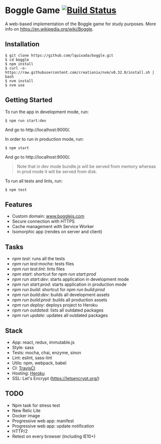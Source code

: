 # Boggle Game [![Build Status](https://travis-ci.org/lquixada/boggle.svg?branch=master)](https://travis-ci.org/lquixada/boggle)

A web-based implementation of the Boggle game for study purposes. More info on https://en.wikipedia.org/wiki/Boggle.


## Installation

```
$ git clone https://github.com/lquixada/boggle.git
$ cd boggle
$ npm install
$ curl -o- https://raw.githubusercontent.com/creationix/nvm/v0.32.0/install.sh | bash
$ nvm install
$ nvm use
```


## Getting Started

To run the app in development mode, run:

```
$ npm run start:dev
```

And go to http://localhost:9000/.

In order to run in production mode, run:

```
$ npm start
```

And go to http://localhost:9000/.

> Note that in dev mode bundle.js will be served from memory whereas
> in prod mode it will be served from disk.

To run all tests and lints, run:

```
$ npm test
```


## Features

* Custom domain: www.bogglejs.com
* Secure connection with HTTPS
* Cache management with Service Worker
* Isomorphic app (rendes on server and client)


## Tasks

* *npm test*: runs all the tests
* *npm run test:mocha*: tests files
* *npm run test:lint*: lints files
* *npm start*: shortcut for *npm run start:prod*
* *npm run start:dev*: starts application in development mode
* *npm run start:prod*: starts application in production mode
* *npm run build*: shortcut for *npm run build:prod*
* *npm run build:dev*: builds all development assets
* *npm run build:prod*: builds all production assets
* *npm run deploy*: deploys project to Heroku
* *npm run outdated*: lists all outdated packages
* *npm run update*: updates all outdated packages


## Stack

* App: react, redux, immutable.js
* Style: sass
* Tests: mocha, chai, enzyme, sinon
* Lint: eslint, sass-lint
* Utils: npm, webpack, babel
* CI: [TravisCI](https://travis-ci.org/lquixada/boggle)
* Hosting: [Heroku](https://bogglejs.herokuapp.com/)
* SSL: Let's Encrypt (https://letsencrypt.org/)


## TODO

* Npm task for stress test
* New Relic Lite
* Docker image
* Progressive web app: manifest
* Progressive web app: update notification
* HTTP/2
* Retest on every browser (including IE10+)
